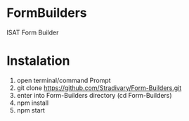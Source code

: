 # FormBuilders
ISAT Form Builder
# Instalation
1. open terminal/command Prompt 
2. git clone https://github.com/Stradivary/Form-Builders.git
3. enter into Form-Builders directory (cd Form-Builders)
4. npm install
5. npm start 
